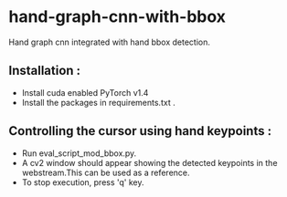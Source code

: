 # hand-graph-cnn-with-bbox
Hand graph cnn integrated with hand bbox detection. 
## Installation :
* Install cuda enabled PyTorch v1.4
* Install the packages in requirements.txt .
## Controlling the cursor using hand keypoints :  
* Run eval_script_mod_bbox.py.
* A cv2 window should appear showing the detected keypoints in the webstream.This can be used as a reference.
* To stop execution, press 'q' key.
